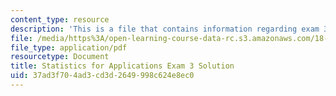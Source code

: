 ```yaml
---
content_type: resource
description: 'This is a file that contains information regarding exam 3 solution. '
file: /media/https%3A/open-learning-course-data-rc.s3.amazonaws.com/18-443-statistics-for-applications-spring-2015/37ad3f704ad3cd3d2649998c624e8ec0_MIT18_443S15_Exam3_Sol.pdf
file_type: application/pdf
resourcetype: Document
title: Statistics for Applications Exam 3 Solution
uid: 37ad3f70-4ad3-cd3d-2649-998c624e8ec0
---
```

